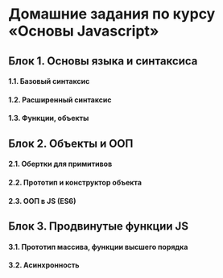 # Домашние задания по курсу «Основы Javascript»

## Блок 1. Основы языка и синтаксиса

#### 1.1. Базовый синтаксис

#### 1.2. Расширенный синтаксис

#### 1.3. Функции, объекты

## Блок 2. Объекты и ООП

#### 2.1. Обертки для примитивов

#### 2.2. Прототип и конструктор объекта

#### 2.3. ООП в JS (ES6)

## Блок 3. Продвинутые функции JS

#### 3.1. Прототип массива, функции высшего порядка

#### 3.2. Асинхронность

